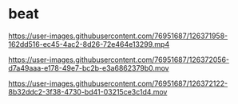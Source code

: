 # beat

https://user-images.githubusercontent.com/76951687/126371958-162dd516-ec45-4ac2-8d26-72e464e13299.mp4

https://user-images.githubusercontent.com/76951687/126372056-d7a49aaa-e178-49e7-bc2b-e3a6862379b0.mov

https://user-images.githubusercontent.com/76951687/126372122-8b32ddc2-3f38-4730-bd41-03215ce3c1d4.mov

